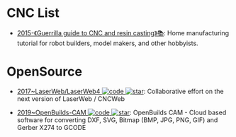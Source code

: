 # CNC List

- [2015-《Guerrilla guide to CNC and resin casting》📚](https://lcamtuf.coredump.cx/): Home manufacturing tutorial for robot builders, model makers, and other hobbyists.

# OpenSource

- [2017~LaserWeb/LaserWeb4 ![code](https://ng-tech.icu/assets/code.svg) ![star](https://img.shields.io/github/stars/LaserWeb/LaserWeb4)](https://github.com/LaserWeb/LaserWeb4): Collaborative effort on the next version of LaserWeb / CNCWeb

- [2019~OpenBuilds-CAM ![code](https://ng-tech.icu/assets/code.svg) ![star](https://img.shields.io/github/stars/OpenBuilds/OpenBuilds-CAM)](https://github.com/OpenBuilds/OpenBuilds-CAM): OpenBuilds CAM - Cloud based software for converting DXF, SVG, Bitmap (BMP, JPG, PNG, GIF) and Gerber X274 to GCODE
